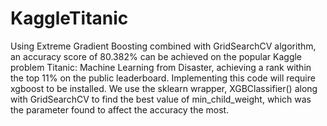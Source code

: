 # KaggleTitanic

Using Extreme Gradient Boosting combined with GridSearchCV algorithm, an accuracy score of 80.382% can be achieved on the popular Kaggle problem Titanic: Machine Learning from Disaster, achieving a rank within the top 11% on the public leaderboard. Implementing this code will require xgboost to be installed. We use the sklearn wrapper, XGBClassifier() along with GridSearchCV to find the best value of min_child_weight, which was the parameter found to affect the accuracy the most. 
